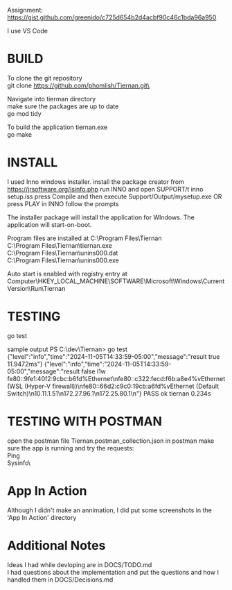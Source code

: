 Assignment: https://gist.github.com/greenido/c725d654b2d4acbf90c46c1bda96a950

I use VS Code

# BUILD

To clone the git repository\
    git clone https://github.com/phomlish/Tiernan.git\

Navigate into tierman directory\
make sure the packages are up to date\
    go mod tidy

To build the application tiernan.exe\
    go make

# INSTALL
I used Inno windows installer. 
install the package creator from https://jrsoftware.org/isinfo.php
run INNO and open SUPPORT/t inno setup.iss
press Compile and then execute Support/Output/mysetup.exe OR press PLAY in INNO
    follow the prompts

The installer package will install the application for WIndows. 
The application will start-on-boot.

Program files are installed at 
    C:\Program Files\Tiernan\
    C:\Program Files\Tiernan\tiernan.exe\
    C:\Program Files\Tiernan\unins000.dat\
    C:\Program Files\Tiernan\unins000.exe

Auto start is enabled with registry entry at 
    Computer\HKEY_LOCAL_MACHINE\SOFTWARE\Microsoft\Windows\CurrentVersion\Run\Tiernan

# TESTING

go test

sample output
PS C:\dev\Tiernan> go test           
{"level":"info","time":"2024-11-05T14:33:59-05:00","message":"result true 11.9472ms"}
{"level":"info","time":"2024-11-05T14:33:59-05:00","message":"result false i1w fe80::9fe1:40f2:9cbc:b6fd%Ethernet\nfe80::c322:fecd:f6b:a8e4%vEthernet (WSL (Hyper-V firewall))\nfe80::66d2:c9c0:19cb:a6fd%vEthernet (Default Switch)\n10.11.1.51\n172.27.96.1\n172.25.80.1\n"}
PASS
ok      tiernan 0.234s

# TESTING WITH POSTMAN

open the postman file Tiernan.postman_collection.json in postman
make sure the app is running and try the requests:\
    Ping\
    Sysinfo\

# App In Action

Although I didn't make an annimation, I did put some screenshots in the 'App In Action' directory

# Additional Notes

Ideas I had while devloping are in DOCS/TODO.md\
I had questions about the implementation and put the questions and how I handled them in DOCS/Decisions.md

